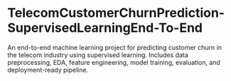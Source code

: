 # TelecomCustomerChurnPrediction-SupervisedLearningEnd-To-End
An end-to-end machine learning project for predicting customer churn in the telecom industry using supervised learning. Includes data preprocessing, EDA, feature engineering, model training, evaluation, and deployment-ready pipeline.
